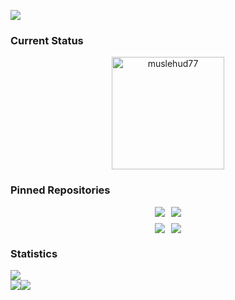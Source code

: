 <!-- banner -->
  <a target="_blank" href="https://www.linkedin.com/in/muslehud777/"><img src="https://github.com/Muslehud77/Muslehud77/blob/main/Assets/banner-muslehud77.gif?raw=true" height="auto"  style="border-radius:1%"></a>




<h3 >Current Status</h3>

<p  align="center"><img align="center" height="180em" src="https://github-readme-streak-stats.herokuapp.com?user=muslehud77&theme=black-ice&hide_border=true&date_format=j%20M%5B%20Y%5D&card_width=1000&background=45%2C070076%2C000000" alt="muslehud77" /></p>

<!-- ![Jokes Card](https://readme-jokes.vercel.app/api?hideBorder&qColor=%23fff&aColor=%23c4c4c4) -->

<!-- pinned -->
<h3 align="left">Pinned Repositories</h3>
<div style="display: flex;justify-content: center ;gap:10px">
     <a target="_blank" href="https://github.com/Muslehud77/photoberry-story">
  <img align="center" src="https://github-readme-stats.vercel.app/api/pin/?username=muslehud77&repo=photoberry-story&theme=transparent" />
</a>
 <a target="_blank" href="https://github.com/Muslehud77/Device-Dynasty">
  <img align="center" src="https://github-readme-stats.vercel.app/api/pin/?username=muslehud77&repo=Device-Dynasty&theme=transparent" />
</a>
  </div>
<div style="display: flex;justify-content: center ;gap:10px;margin-top:10px">
    <a target="_blank" href="https://github.com/Muslehud77/Crystal-cup-cafe">
  <img align="center" src="https://github-readme-stats.vercel.app/api/pin/?username=muslehud77&repo=Crystal-cup-cafe&theme=transparent" />
</a>
 <a target="_blank" href="https://github.com/Muslehud77/Talent-Sphere-Contest-Related-App">
  <img align="center" src="https://github-readme-stats.vercel.app/api/pin/?username=muslehud77&repo=Talent-Sphere-Contest-Related-App&theme=transparent" />
</a>
  </div>


<!-- statistics -->

<h3 >Statistics</h3>


<img align="center" src="https://github-readme-activity-graph.vercel.app/graph?username=muslehud77&theme=high-contrast" />

<div style="display: flex;" ><img align="center" src="https://api.githubtrends.io/user/svg/Muslehud77/repos?time_range=one_year&group=other&loc_metric=changed&theme=dark" />
<img align="center" src="https://api.githubtrends.io/user/svg/Muslehud77/langs?time_range=one_year&include_private=True&group=other&loc_metric=changed&theme=dark" /></div>



